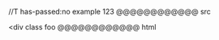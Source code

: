 //T has-passed:no
example 123
@@@@@@@@@@@@ src
<div class
foo
@@@@@@@@@@@@ xml
<?xml version="1.0" encoding="UTF-8"?>
<!DOCTYPE document SYSTEM "CommonMark.dtd">
<document xmlns="http://commonmark.org/xml/1.0">
  <html_block>&lt;div class
foo
</html_block>
</document>
@@@@@@@@@@@@ html
<div class
foo
@@@@@@@@@@@@
